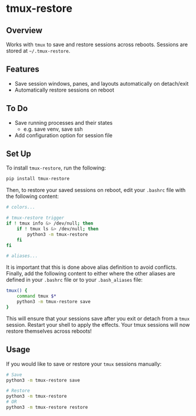 # tmux-restore

## Overview
Works with `tmux` to save and restore sessions across reboots. Sessions are stored at `~/.tmux-restore`.

## Features
- Save session windows, panes, and layouts automatically on detach/exit
- Automatically restore sessions on reboot

## To Do
- Save running processes and their states
    - e.g. save venv, save ssh
- Add configuration option for session file

## Set Up
To install `tmux-restore`, run the following:
```bash
pip install tmux-restore
```
Then, to restore your saved sessions on reboot, edit your `.bashrc` file with the following content:
```bash
# colors...

# tmux-restore trigger
if ! tmux info &> /dev/null; then
    if ! tmux ls &> /dev/null; then
        python3 -m tmux-restore
    fi
fi

# aliases...
```
It is important that this is done above alias definition to avoid conflicts.
Finally, add the following content to either where the other aliases are defined in your `.bashrc` file or to your `.bash_aliases` file:
```bash
tmux() {
    command tmux $*
    python3 -m tmux-restore save
}
```
This will ensure that your sessions save after you exit or detach from a `tmux` session. Restart your shell to apply the effects.
Your tmux sessions will now restore themselves across reboots!

## Usage
If you would like to save or restore your `tmux` sessions manually:
```bash
# Save
python3 -m tmux-restore save

# Restore
python3 -m tmux-restore
# OR
python3 -m tmux-restore restore
```
